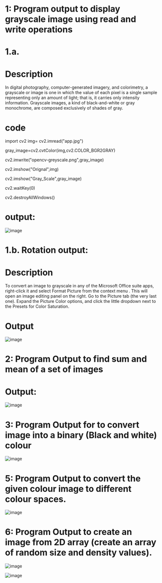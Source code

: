 # 1: Program output to display grayscale image using read and write operations

# 1.a.	
# Description
In digital photography, computer-generated imagery, and colorimetry, a grayscale or image is one in which the value of each pixel is a single sample representing only an amount of light; that is, it carries only intensity information. Grayscale images, a kind of black-and-white or gray monochrome, are composed exclusively of shades of gray.

# code
import cv2
img= cv2.imread("app.jpg")

gray_image=cv2.cvtColor(img,cv2.COLOR_BGR2GRAY)

cv2.imwrite("opencv-greyscale.png",gray_image)

cv2.imshow("Orignal",img)

cv2.imshow("Gray_Scale",gray_image)

cv2.waitKey(0)

cv2.destroyAllWindows()
# output:
![image](https://user-images.githubusercontent.com/72355871/104435128-074da200-55b2-11eb-8427-719c07172747.png)


# 1.b. Rotation output:
# Description

To convert an image to grayscale in any of the Microsoft Office suite apps, right-click it and select Format Picture from the context menu . This will open an image editing panel on the right. Go to the Picture tab (the very last one). Expand the Picture Color options, and click the little dropdown next to the Presets for Color Saturation.

# Output

![image](https://user-images.githubusercontent.com/72355871/104437078-5eed0d00-55b4-11eb-96e6-3bd6163982fa.png)

# 2: Program Output to find sum and mean of a set of images
# Output:
![image](https://user-images.githubusercontent.com/72355871/104437323-a1aee500-55b4-11eb-89c6-e58f10bba8a1.png)


# 3: Program Output for to convert image into a binary (Black and white) colour

![image](https://user-images.githubusercontent.com/72355871/104437487-d15ded00-55b4-11eb-8129-0d7315628bec.png)


# 5: Program Output to convert the given colour image to different colour spaces.

![image](https://user-images.githubusercontent.com/72355871/104437594-fd796e00-55b4-11eb-9986-27bcff1ee3c7.png)

# 6: Program Output to create an image from 2D array (create an array of random size and density values).

![image](https://user-images.githubusercontent.com/72355871/104437683-1e41c380-55b5-11eb-8b14-d6fbc3fac39e.png)

![image](https://user-images.githubusercontent.com/72355871/104442904-be025000-55bb-11eb-8d1b-0914506c2e38.png)
